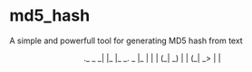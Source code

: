 # md5_hash
A simple and powerfull tool for generating MD5 hash from text

<center> 
._ _   _| |_    |_   _.  _ |_
                             | | | (_|  _)   | | (_| _> | |
      
</center>
